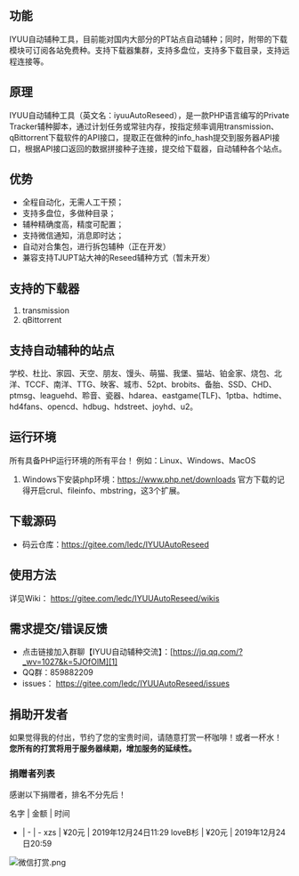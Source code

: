 ## 功能
IYUU自动辅种工具，目前能对国内大部分的PT站点自动辅种；同时，附带的下载模块可订阅各站免费种。支持下载器集群，支持多盘位，支持多下载目录，支持远程连接等。

## 原理
IYUU自动辅种工具（英文名：iyuuAutoReseed），是一款PHP语言编写的Private Tracker辅种脚本，通过计划任务或常驻内存，按指定频率调用transmission、qBittorrent下载软件的API接口，提取正在做种的info_hash提交到服务器API接口，根据API接口返回的数据拼接种子连接，提交给下载器，自动辅种各个站点。

## 优势
 - 全程自动化，无需人工干预；
 - 支持多盘位，多做种目录；
 - 辅种精确度高，精度可配置；
 - 支持微信通知，消息即时达；
 - 自动对合集包，进行拆包辅种（正在开发）
 - 兼容支持TJUPT站大神的Reseed辅种方式（暂未开发）

## 支持的下载器
 1. transmission
 2. qBittorrent

## 支持自动辅种的站点
学校、杜比、家园、天空、朋友、馒头、萌猫、我堡、猫站、铂金家、烧包、北洋、TCCF、南洋、TTG、映客、城市、52pt、brobits、备胎、SSD、CHD、ptmsg、leaguehd、聆音、瓷器、hdarea、eastgame(TLF)、1ptba、hdtime、hd4fans、opencd、hdbug、hdstreet、joyhd、u2。

## 运行环境
所有具备PHP运行环境的所有平台！
例如：Linux、Windows、MacOS
 1. Windows下安装php环境：https://www.php.net/downloads
    官方下载的记得开启crul、fileinfo、mbstring，这3个扩展。

## 下载源码
 - 码云仓库：https://gitee.com/ledc/IYUUAutoReseed

## 使用方法
详见Wiki： https://gitee.com/ledc/IYUUAutoReseed/wikis 

## 需求提交/错误反馈
 - 点击链接加入群聊【IYUU自动辅种交流】：[https://jq.qq.com/?_wv=1027&k=5JOfOlM][1]
 - QQ群：859882209
 - issues： https://gitee.com/ledc/IYUUAutoReseed/issues 

## 捐助开发者
如果觉得我的付出，节约了您的宝贵时间，请随意打赏一杯咖啡！或者一杯水！
**您所有的打赏将用于服务器续期，增加服务的延续性。**

### 捐赠者列表
感谢以下捐赠者，排名不分先后！

名字 | 金额 | 时间
- | - | -
xzs | ¥20元 | 2019年12月24日11:29
loveB杉 | ¥20元 | 2019年12月24日20:59


![微信打赏.png][2]



[1]: https://jq.qq.com/?_wv=1027&k=5JOfOlM
[2]: https://www.iyuu.cn/usr/uploads/2019/12/801558607.png